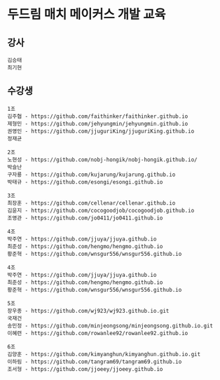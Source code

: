 ﻿# 두드림 매치 메이커스 개발 교육

## 강사

    김승태
    최기현
    
## 수강생

    1조
    김주협 - https://github.com/faithinker/faithinker.github.io
    제형민 - https://github.com/jehyungmin/jehyungmin.github.io
    권영인 - https://github.com/jjuguriKing/jjuguriKing.github.io
    정재균

    2조
    노현성 - https://github.com/nobj-hongik/nobj-hongik.github.io/
    박슬난
    구자룡 - https://github.com/kujarung/kujarung.github.io
    박태규 - https://github.com/esongi/esongi.github.io

    3조
    최장훈 - https://github.com/cellenar/cellenar.github.io
    김윤지 - https://github.com/cocogoodjob/cocogoodjob.github.io
    조영관 - https://github.com/jo0411/jo0411.github.io

    4조
    박주연 - https://github.com/jjuya/jjuya.github.io
    최준성 - https://github.com/hengmo/hengmo.github.io
    황준혁 - https://github.com/wnsgur556/wnsgur556.github.io

    4조
    박주연 - https://github.com/jjuya/jjuya.github.io
    최준성 - https://github.com/hengmo/hengmo.github.io
    황준혁 - https://github.com/wnsgur556/wnsgur556.github.io
    
    5조
    장우종 - https://github.com/wj923/wj923.github.io.git
    국재건
    송민정 - https://github.com/minjeongsong/minjeongsong.github.io.git
    이혜련 - https://github.com/rowanlee92/rowanlee92.github.io

    6조
    김양훈 - https://github.com/kimyanghun/kimyanghun.github.io.git
    이하림 - https://github.com/tangram69/tangram69.github.io
    조서형 - https://github.com/jjoeey/jjoeey.github.io
